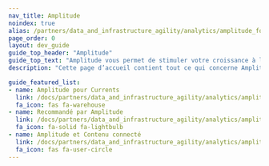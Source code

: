 ```yaml
---
nav_title: Amplitude
noindex: true
alias: /partners/data_and_infrastructure_agility/analytics/amplitude_for_currents/
page_order: 0
layout: dev_guide
guide_top_header: "Amplitude"
guide_top_text: "Amplitude vous permet de stimuler votre croissance à l’aide de robustes analyses de produit et de comportement. Obtenez une compréhension complète des comportements et des caractéristiques courantes au sein de segments d’utilisateurs pour développer un ciblage optimal."
description: "Cette page d’accueil contient tout ce qui concerne Amplitude, y compris Amplitude pour Currents, Recommandé par Amplitude et la manière de tirer parti d’Amplitude et du contenu connecté."

guide_featured_list:
- name: Amplitude pour Currents
  link: /docs/partners/data_and_infrastructure_agility/analytics/amplitude/amplitude_for_currents/
  fa_icon: fas fa-warehouse
- name: Recommandé par Amplitude
  link: /docs/partners/data_and_infrastructure_agility/analytics/amplitude/amplitude_audiences/
  fa_icon: fa-solid fa-lightbulb
- name: Amplitude et Contenu connecté
  link: /docs/partners/data_and_infrastructure_agility/analytics/amplitude/amplitude_user_profile_api/
  fa_icon: fas fa-user-circle
---
```


<br> 